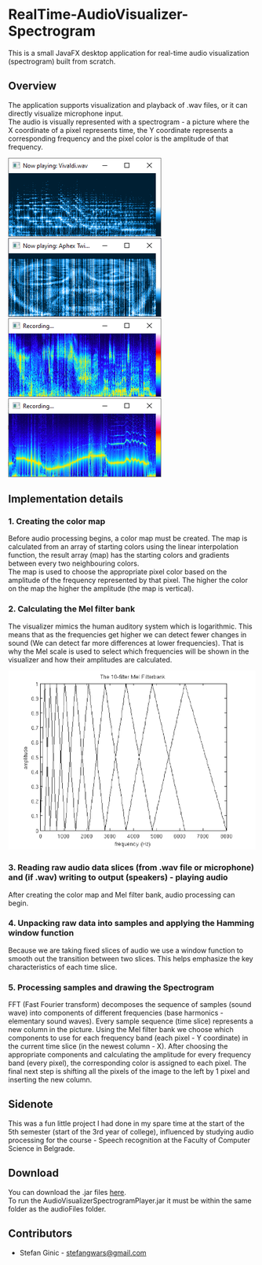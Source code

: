 # RealTime-AudioVisualizer-Spectrogram
This is a small JavaFX desktop application for real-time audio visualization (spectrogram) built from scratch.

## Overview
The application supports visualization and playback of .wav files, or it can directly visualize microphone input.
<br>The audio is visually represented with a spectrogram - a picture where the X coordinate of a pixel represents time, the Y coordinate represents a corresponding frequency and the pixel color is the amplitude of that frequency.

![Alt text](images/player.png?raw=true "Playing Vivaldi")
![Alt text](images/aphex.png?raw=true "Aphex Twin Equation")
![Alt text](images/mic.png?raw=true "Random talk")
![Alt text](images/whistle.png?raw=true "Whistling")

## Implementation details
### 1. Creating the color map
Before audio processing begins, a color map must be created. The map is calculated from an array of starting colors using the linear interpolation function, the result array (map) has the starting colors and gradients between every two neighbouring colors. <br>The map is used to choose the appropriate pixel color based on the amplitude of the frequency represented by that pixel. The higher the color on the map the higher the amplitude (the map is vertical).

### 2. Calculating the Mel filter bank
The visualizer mimics the human auditory system which is logarithmic. This means that as the frequencies get higher we can detect fewer changes in sound (We can detect far more differences at lower frequencies). That is why the Mel scale is used to select which frequencies will be shown in the visualizer and how their amplitudes are calculated.

![Alt text](images/melbank.png?raw=true "")

### 3. Reading raw audio data slices (from .wav file or microphone) and (if .wav) writing to output (speakers) - playing audio
After creating the color map and Mel filter bank, audio processing can begin.

### 4. Unpacking raw data into samples and applying the Hamming window function
Because we are taking fixed slices of audio we use a window function to smooth out the transition between two slices. This helps emphasize the key characteristics of each time slice.

### 5. Processing samples and drawing the Spectrogram
FFT (Fast Fourier transform) decomposes the sequence of samples (sound wave) into components of different frequencies (base harmonics - elementary sound waves). Every sample sequence (time slice) represents a new column in the picture. Using the Mel filter bank we choose which components to use for each frequency band (each pixel - Y coordinate) in the current time slice (in the newest column - X). After choosing the appropriate components and calculating the amplitude for every frequency band (every pixel), the corresponding color is assigned to each pixel. The final next step is shifting all the pixels of the image to the left by 1 pixel and inserting the new column.

## Sidenote
This was a fun little project I had done in my spare time at the start of the 5th semester (start of the 3rd year of college), influenced by studying audio processing for the course - Speech recognition at the Faculty of Computer Science in Belgrade.

## Download
You can download the .jar files [here](downloads).<br>
To run the AudioVisualizerSpectrogramPlayer.jar it must be within the same folder as the audioFiles folder.

## Contributors
- Stefan Ginic - <stefangwars@gmail.com>
